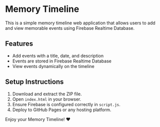 # Memory Timeline

This is a simple memory timeline web application that allows users to add and view memorable events using Firebase Realtime Database.

## Features
- Add events with a title, date, and description
- Events are stored in Firebase Realtime Database
- View events dynamically on the timeline

## Setup Instructions
1. Download and extract the ZIP file.
2. Open `index.html` in your browser.
3. Ensure Firebase is configured correctly in `script.js`.
4. Deploy to GitHub Pages or any hosting platform.

Enjoy your Memory Timeline! ❤️
